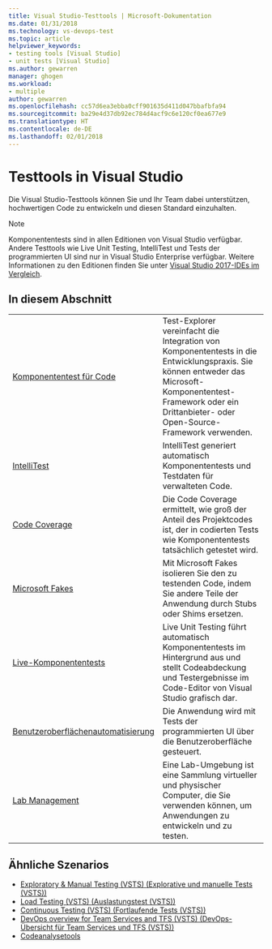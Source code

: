 ```yaml
---
title: Visual Studio-Testtools | Microsoft-Dokumentation
ms.date: 01/31/2018
ms.technology: vs-devops-test
ms.topic: article
helpviewer_keywords:
- testing tools [Visual Studio]
- unit tests [Visual Studio]
ms.author: gewarren
manager: ghogen
ms.workload:
- multiple
author: gewarren
ms.openlocfilehash: cc57d6ea3ebba0cff901635d411d047bbafbfa94
ms.sourcegitcommit: ba29e4d37db92ec784d4acf9c6e120cf0ea677e9
ms.translationtype: HT
ms.contentlocale: de-DE
ms.lasthandoff: 02/01/2018
---
```

# <a name="testing-tools-in-visual-studio"></a>Testtools in Visual Studio

Die Visual Studio-Testtools können Sie und Ihr Team dabei unterstützen, hochwertigen Code zu entwickeln und diesen Standard einzuhalten.

> [!NOTE]
> Komponententests sind in allen Editionen von Visual Studio verfügbar. Andere Testtools wie Live Unit Testing, IntelliTest und Tests der programmierten UI sind nur in Visual Studio Enterprise verfügbar. Weitere Informationen zu den Editionen finden Sie unter [Visual Studio 2017-IDEs im Vergleich](https://www.visualstudio.com/vs/compare/).

## <a name="in-this-section"></a>In diesem Abschnitt

|||
|-|-|
|[Komponententest für Code](../test/unit-test-your-code.md)|Test-Explorer vereinfacht die Integration von Komponententests in die Entwicklungspraxis. Sie können entweder das Microsoft-Komponententest-Framework oder ein Drittanbieter- oder Open-Source-Framework verwenden.|
|[IntelliTest](../test/generate-unit-tests-for-your-code-with-intellitest.md)|IntelliTest generiert automatisch Komponententests und Testdaten für verwalteten Code.|
|[Code Coverage](../test/using-code-coverage-to-determine-how-much-code-is-being-tested.md)|Die Code Coverage ermittelt, wie groß der Anteil des Projektcodes ist, der in codierten Tests wie Komponententests tatsächlich getestet wird.|
|[Microsoft Fakes](../test/isolating-code-under-test-with-microsoft-fakes.md)|Mit Microsoft Fakes isolieren Sie den zu testenden Code, indem Sie andere Teile der Anwendung durch Stubs oder Shims ersetzen.|
|[Live-Komponententests](../test/live-unit-testing.md)|Live Unit Testing führt automatisch Komponententests im Hintergrund aus und stellt Codeabdeckung und Testergebnisse im Code-Editor von Visual Studio grafisch dar.|
|[Benutzeroberflächenautomatisierung](../test/use-ui-automation-to-test-your-code.md)|Die Anwendung wird mit Tests der programmierten UI über die Benutzeroberfläche gesteuert.|
|[Lab Management](../test/lab-management/using-a-lab-environment-for-your-application-lifecycle.md)|Eine Lab-Umgebung ist eine Sammlung virtueller und physischer Computer, die Sie verwenden können, um Anwendungen zu entwickeln und zu testen.|

## <a name="related-scenarios"></a>Ähnliche Szenarios

* [Exploratory & Manual Testing (VSTS) (Explorative und manuelle Tests (VSTS))](/vsts/manual-test/)
* [Load Testing (VSTS) (Auslastungstest (VSTS))](/vsts/load-test/index)
* [Continuous Testing (VSTS) (Fortlaufende Tests (VSTS))](/vsts/build-release/test/index)
* [DevOps overview for Team Services and TFS (VSTS) (DevOps-Übersicht für Team Services und TFS (VSTS))](/vsts/user-guide/devops-alm-overview)
* [Codeanalysetools](../code-quality/analyzing-application-quality-by-using-code-analysis-tools.md)
